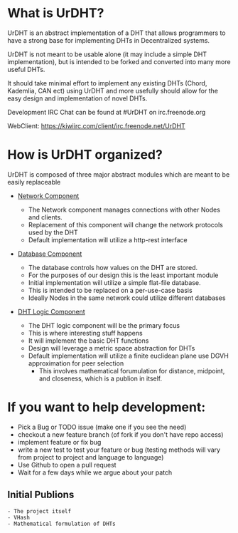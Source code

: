 # What is UrDHT?

UrDHT is an abstract implementation of a DHT that allows programmers to have a strong base for implementing DHTs in Decentralized systems.

UrDHT is not meant to be usable alone (it may include a simple DHT implementation), but is intended to be forked and converted into many more useful DHTs. 

It should take minimal effort to implement any existing DHTs (Chord, Kademlia, CAN ect) using UrDHT and more usefully should allow for the easy design and implementation of novel DHTs.

Development IRC Chat can be found at #UrDHT on irc.freenode.org

WebClient: https://kiwiirc.com/client/irc.freenode.net/UrDHT

# How is UrDHT organized?

UrDHT is composed of three major abstract modules which are meant to be easily replaceable

- [Network Component](./Network.md)
	- The Network component manages connections with other Nodes and clients.
	- Replacement of this component will change the network protocols used by the DHT
	- Default implementation will utilize a http-rest interface

- [Database Component](./Database.md)
	- The database controls how values on the DHT are stored.
	- For the purposes of our design this is the least important module
	- Initial implementation will utilize a simple flat-file database. 
	- This is intended to be replaced on a per-use-case basis
	- Ideally Nodes in the same network could utilize different databases

- [DHT Logic Component](./DHT_Logic.md)
	- The DHT logic component will be the primary focus
	- This is where interesting stuff happens
	- It will implement the basic DHT functions
	- Design will leverage a metric space abstraction for DHTs
	- Default implementation will utilize a finite euclidean plane use DGVH approximation for peer selection
        - This involves mathematical forumulation for distance, midpoint, and closeness, which is a publion in itself.


# If you want to help development:

- Pick a Bug or TODO issue (make one if you see the need)
- checkout a new feature branch (of fork if you don't have repo access)
- implement feature or fix bug
- write a new test to test your feature or bug (testing methods will vary from project to project and language to language)
- Use Github to open a pull request
- Wait for a few days while we argue about your patch


## Initial Publions
	- The project itself
	- VHash
	- Mathematical formulation of DHTs
